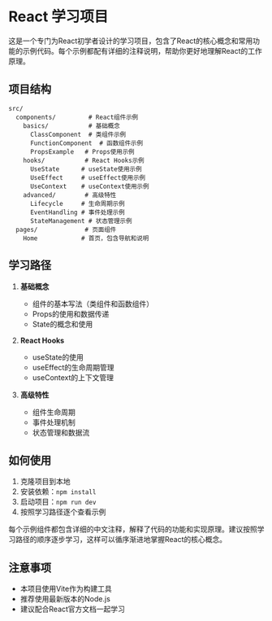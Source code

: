 # React 学习项目

这是一个专门为React初学者设计的学习项目，包含了React的核心概念和常用功能的示例代码。每个示例都配有详细的注释说明，帮助你更好地理解React的工作原理。

## 项目结构

```
src/
  components/         # React组件示例
    basics/           # 基础概念
      ClassComponent  # 类组件示例
      FunctionComponent  # 函数组件示例
      PropsExample   # Props使用示例
    hooks/           # React Hooks示例
      UseState      # useState使用示例
      UseEffect     # useEffect使用示例
      UseContext    # useContext使用示例
    advanced/        # 高级特性
      Lifecycle     # 生命周期示例
      EventHandling # 事件处理示例
      StateManagement # 状态管理示例
  pages/             # 页面组件
    Home            # 首页，包含导航和说明
```

## 学习路径

1. **基础概念**
   - 组件的基本写法（类组件和函数组件）
   - Props的使用和数据传递
   - State的概念和使用

2. **React Hooks**
   - useState的使用
   - useEffect的生命周期管理
   - useContext的上下文管理

3. **高级特性**
   - 组件生命周期
   - 事件处理机制
   - 状态管理和数据流

## 如何使用

1. 克隆项目到本地
2. 安装依赖：`npm install`
3. 启动项目：`npm run dev`
4. 按照学习路径逐个查看示例

每个示例组件都包含详细的中文注释，解释了代码的功能和实现原理。建议按照学习路径的顺序逐步学习，这样可以循序渐进地掌握React的核心概念。

## 注意事项

- 本项目使用Vite作为构建工具
- 推荐使用最新版本的Node.js
- 建议配合React官方文档一起学习
